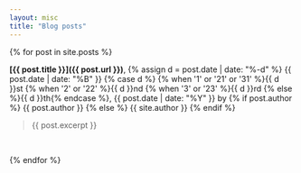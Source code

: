 ```yaml
---
layout: misc
title: "Blog posts"
---
```


{% for post in site.posts %}

**[{{ post.title }}]({{ post.url }})**, {% assign d = post.date | date: "%-d"  %} {{ post.date | date: "%B" }} {% case d %} {% when '1' or '21' or '31' %}{{ d }}st {% when '2' or '22' %}{{ d }}nd {% when '3' or '23' %}{{ d }}rd  {% else %}{{ d }}th{% endcase %}, {{ post.date | date: "%Y" }} by {% if post.author %} {{ post.author }} {% else %} {{ site.author }} {% endif %}

> {{ post.excerpt }}

&nbsp;

{% endfor %}
